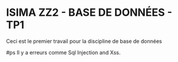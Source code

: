 # ISIMA ZZ2 - BASE DE DONNÉES - TP1 
Ceci est le premier travail pour la discipline de base de données 

#ps
Il y a erreurs comme Sql Injection and Xss. 
